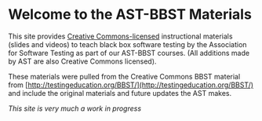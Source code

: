 # Welcome to the AST-BBST Materials

This site provides [Creative Commons-licensed](http://creativecommons.org/licenses/by/3.0/) instructional materials (slides and videos) to teach black box software testing by the Association for Software Testing as part of our AST-BBST courses. (All additions made by AST are also Creative Commons licensed).

These materials were pulled from the Creative Commons BBST material from [http://testingeducation.org/BBST/](http://testingeducation.org/BBST/) and include the original materials and future updates the AST makes.

*This site is very much a work in progress*

